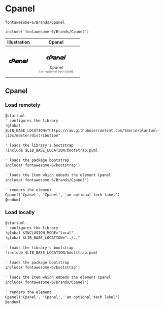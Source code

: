 # Cpanel


```text
fontawesome-6/Brands/Cpanel
```

```text
include('fontawesome-6/Brands/Cpanel')
```



| Illustration | Cpanel |
| :---: | :---: |
| ![illustration for Illustration](../../fontawesome-6/Brands/Cpanel.png) | ![illustration for Cpanel](../../fontawesome-6/Brands/Cpanel.Local.png) |




## Cpanel

### Load remotely
```plantuml
@startuml
' configures the library
!global $LIB_BASE_LOCATION="https://raw.githubusercontent.com/tmorin/plantuml-libs/master/distribution"

' loads the library's bootstrap
!include $LIB_BASE_LOCATION/bootstrap.puml

' loads the package bootstrap
include('fontawesome-6/bootstrap')

' loads the Item which embeds the element Cpanel
include('fontawesome-6/Brands/Cpanel')

' renders the element
Cpanel('Cpanel', 'Cpanel', 'an optional tech label')
@enduml
```

### Load locally
```plantuml
@startuml
' configures the library
!global $INCLUSION_MODE="local"
!global $LIB_BASE_LOCATION="../.."

' loads the library's bootstrap
!include $LIB_BASE_LOCATION/bootstrap.puml

' loads the package bootstrap
include('fontawesome-6/bootstrap')

' loads the Item which embeds the element Cpanel
include('fontawesome-6/Brands/Cpanel')

' renders the element
Cpanel('Cpanel', 'Cpanel', 'an optional tech label')
@enduml
```

